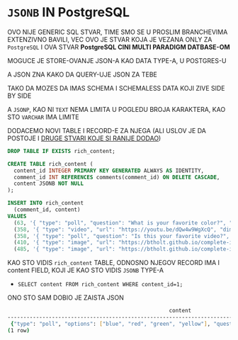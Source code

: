 # `JSONB` IN PostgreSQL

OVO NIJE GENERIC SQL STVAR, TIME SMO SE U PROSLIM BRANCHEVIMA EXTENZIVNO BAVILI, VEC OVO JE STVAR KOJA JE VEZANA ONLY ZA `PostgreSQL` I OVA STVAR **PostgreSQL CINI MULTI PARADIGM DATBASE-OM**

MOGUCE JE STORE-OVANJE JSON-A KAO DATA TYPE-A, U POSTGRES-U

A JSON ZNA KAKO DA QUERY-UJE JSON ZA TEBE

TAKO DA MOZES DA IMAS SCHEMA I SCHEMALESS DATA KOJI ZIVE SIDE BY SIDE

A `JSONP`, KAO NI `TEXT` NEMA LIMITA U POGLEDU BROJA KARAKTERA, KAO STO `VARCHAR` IMA LIMITE

DODACEMO NOVI TABLE I RECORD-E ZA NJEGA (ALI USLOV JE DA POSTOJE I [DRUGE STVARI KOJE SI RANIJE DODAO](sample-postgresql.sql))

```sql
DROP TABLE IF EXISTS rich_content;

CREATE TABLE rich_content (
  content_id INTEGER PRIMARY KEY GENERATED ALWAYS AS IDENTITY,
  comment_id INT REFERENCES comments(comment_id) ON DELETE CASCADE,
  content JSONB NOT NULL
);

INSERT INTO rich_content
  (comment_id, content)
VALUES
  (63, '{ "type": "poll", "question": "What is your favorite color?", "options": ["blue", "red", "green", "yellow"] }'),
  (358, '{ "type": "video", "url": "https://youtu.be/dQw4w9WgXcQ", "dimensions": { "height": 1080, "width": 1920 }}'),
  (358, '{ "type": "poll", "question": "Is this your favorite video?", "options": ["yes", "no", "oh you"] }'),
  (410, '{ "type": "image", "url": "https://btholt.github.io/complete-intro-to-linux-and-the-cli/WORDMARK-Small.png", "dimensions": { "height": 400, "width": 1084 }}'),
  (485, '{ "type": "image", "url": "https://btholt.github.io/complete-intro-to-linux-and-the-cli/HEADER.png", "dimensions": { "height": 237 , "width": 3301 }}');
```

KAO STO VIDIS `rich_content` TABLE, ODNOSNO NJEGOV RECORD IMA I content FIELD, KOJI JE KAO STO VIDIS `JSONB` TYPE-A

- `SELECT content FROM rich_content WHERE content_id=1;`

ONO STO SAM DOBIO JE ZAISTA JSON

```zsh
                                                   content                                                   
-------------------------------------------------------------------------------------------------------------
 {"type": "poll", "options": ["blue", "red", "green", "yellow"], "question": "What is your favorite color?"}
(1 row)
```